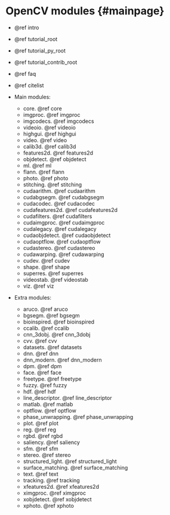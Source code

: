 OpenCV modules {#mainpage}
==============

- @ref intro
- @ref tutorial_root
- @ref tutorial_py_root
- @ref tutorial_contrib_root
- @ref faq
- @ref citelist

- Main modules:
	- core. @ref core
	- imgproc. @ref imgproc
	- imgcodecs. @ref imgcodecs
	- videoio. @ref videoio
	- highgui. @ref highgui
	- video. @ref video
	- calib3d. @ref calib3d
	- features2d. @ref features2d
	- objdetect. @ref objdetect
	- ml. @ref ml
	- flann. @ref flann
	- photo. @ref photo
	- stitching. @ref stitching
	- cudaarithm. @ref cudaarithm
	- cudabgsegm. @ref cudabgsegm
	- cudacodec. @ref cudacodec
	- cudafeatures2d. @ref cudafeatures2d
	- cudafilters. @ref cudafilters
	- cudaimgproc. @ref cudaimgproc
	- cudalegacy. @ref cudalegacy
	- cudaobjdetect. @ref cudaobjdetect
	- cudaoptflow. @ref cudaoptflow
	- cudastereo. @ref cudastereo
	- cudawarping. @ref cudawarping
	- cudev. @ref cudev
	- shape. @ref shape
	- superres. @ref superres
	- videostab. @ref videostab
	- viz. @ref viz


- Extra modules:
	- aruco. @ref aruco
	- bgsegm. @ref bgsegm
	- bioinspired. @ref bioinspired
	- ccalib. @ref ccalib
	- cnn_3dobj. @ref cnn_3dobj
	- cvv. @ref cvv
	- datasets. @ref datasets
	- dnn. @ref dnn
	- dnn_modern. @ref dnn_modern
	- dpm. @ref dpm
	- face. @ref face
	- freetype. @ref freetype
	- fuzzy. @ref fuzzy
	- hdf. @ref hdf
	- line_descriptor. @ref line_descriptor
	- matlab. @ref matlab
	- optflow. @ref optflow
	- phase_unwrapping. @ref phase_unwrapping
	- plot. @ref plot
	- reg. @ref reg
	- rgbd. @ref rgbd
	- saliency. @ref saliency
	- sfm. @ref sfm
	- stereo. @ref stereo
	- structured_light. @ref structured_light
	- surface_matching. @ref surface_matching
	- text. @ref text
	- tracking. @ref tracking
	- xfeatures2d. @ref xfeatures2d
	- ximgproc. @ref ximgproc
	- xobjdetect. @ref xobjdetect
	- xphoto. @ref xphoto

